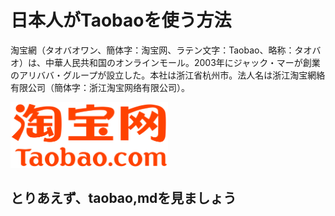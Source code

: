 # 日本人がTaobaoを使う方法
淘宝網（タオバオワン、簡体字：淘宝网、ラテン文字：Taobao、略称：タオバオ）は、中華人民共和国のオンラインモール。2003年にジャック・マーが創業のアリババ・グループが設立した。本社は浙江省杭州市。法人名は浙江淘宝網絡有限公司（簡体字：浙江淘宝网络有限公司）。<br>

<img src="./images/taobao_logo.png" width=50%>

## とりあえず、taobao,mdを見ましょう